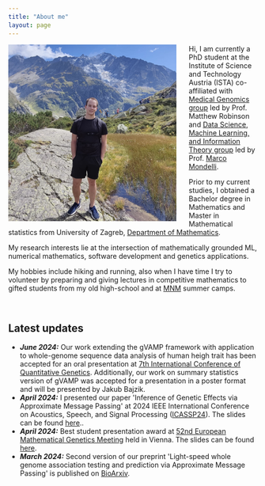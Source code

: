```yaml
---
title: "About me"
layout: page
---
```


  
<img align="left" src="/images/me.jpeg" alt="My photo" style="width:340px;height:357px;margin-right: 25px;">

Hi, I am currently a PhD student at the Institute of Science and Technology Austria (ISTA) co-affiliated with [Medical Genomics group](https://ist.ac.at/en/research/robinson-group/) led by Prof. Matthew Robinson and [Data Science, Machine Learning, and Information Theory group](https://ist.ac.at/en/research/mondelli-group/) led by Prof. [Marco Mondelli](http://marcomondelli.com/index.html).


Prior to my current studies, I obtained a Bachelor degree in Mathematics and Master in Mathematical statistics from University of Zagreb, [Department of Mathematics](https://www.pmf.unizg.hr/math/en).

My research interests lie at the intersection of mathematically grounded ML, numerical mathematics, software development and genetics applications.

My hobbies include hiking and running, also when I have time I try to volunteer by preparing and giving lectures in competitive mathematics to gifted students from my old high-school and at [MNM](https://mnm.hr) summer
camps.

<br /> 

## Latest updates

* ___June 2024:___ Our work extending the gVAMP framework with application to whole-genome sequence data analysis of human heigh trait has been accepted for an oral presentation at [7th International Conference of Quantitative Genetics](https://icqg2024.pages.ist.ac.at). Additionally, our work on summary statistics version of gVAMP was accepted for a presentation in a poster format and will be presented by Jakub Bajzik.
* ___April 2024:___ I presented our paper 'Inference of Genetic Effects via Approximate Message Passing' at 2024 IEEE International Conference on Acoustics, Speech, and Signal Processing ([ICASSP24](https://2024.ieeeicassp.org)). The slides can be found <a href="/download/ICASSP24_presentation_web.pdf"><i class="far fa-file-pdf"></i>here</a>..
* ___April 2024:___ Best student presentation award at [52nd European Mathematical Genetics Meeting](https://emgm2024.ista.ac.at) held in Vienna. The slides can be found <a href="/download/EMGM24_presentation.pdf"><i class="far fa-file-pdf"></i>here</a>.
* ___March 2024:___ Second version of our preprint 'Light-speed whole genome association testing and prediction via Approximate Message Passing' is published on [BioArxiv](https://www.biorxiv.org/content/10.1101/2023.09.14.557703v2).

